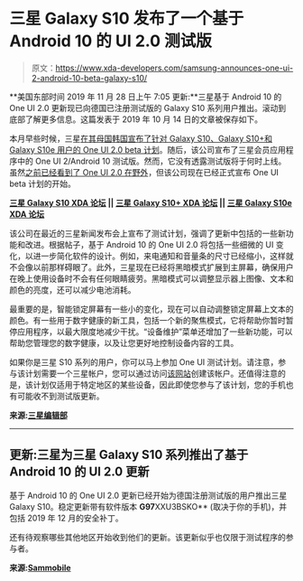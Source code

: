 # 三星 Galaxy S10 发布了一个基于 Android 10 的 UI 2.0 测试版

> 原文：<https://www.xda-developers.com/samsung-announces-one-ui-2-android-10-beta-galaxy-s10/>

**美国东部时间 2019 年 11 月 28 日上午 7:05 更新:**三星基于 Android 10 的 One UI 2.0 更新现已向德国已注册测试版的 Galaxy S10 系列用户推出。滚动到底部了解更多信息。这篇发表于 2019 年 10 月 14 日的文章被保存如下。

本月早些时候，三星[在其母国韩国宣布了针对 Galaxy S10、Galaxy S10+和 Galaxy S10e 用户的 One UI 2.0 beta 计划](https://www.xda-developers.com/one-ui-2-0-beta-android-10-samsung-galaxy-s10-s10-plus-s10e/)。随后，该公司宣布了三星会员应用程序中的 One UI 2/Android 10 测试版。然而，它没有透露测试版将于何时上线。虽然[之前已经看到了 One UI 2.0 在野外](https://www.xda-developers.com/samsung-android-10-update-one-ui-2-0-leak/)，但该公司现在已经正式宣布 One UI beta 计划的开始。

**[三星 Galaxy S10 XDA 论坛](https://forum.xda-developers.com/galaxy-s10) || [三星 Galaxy S10+ XDA 论坛](https://forum.xda-developers.com/s10-plus) || [三星 Galaxy S10e XDA 论坛](https://forum.xda-developers.com/galaxy-s10e)**

该公司在最近的三星新闻发布会上宣布了测试计划，强调了更新中包括的一些新功能和改进。根据帖子，基于 Android 10 的 One UI 2.0 将包括一些细微的 UI 变化，以进一步简化软件的设计。例如，来电通知和音量条的尺寸已经缩小，这样就不会像以前那样碍眼了。此外，三星现在已经将黑暗模式扩展到主屏幕，确保用户在晚上使用设备时不会有任何眼睛疲劳。黑暗模式可以调整显示器上图像、文本和颜色的亮度，还可以减少电池消耗。

最重要的是，智能锁定屏幕有一些小的变化，现在可以自动调整锁定屏幕上文本的颜色。有一些用于数字健康的新工具，包括一个新的聚焦模式，它将帮助你暂时暂停应用程序，以最大限度地减少干扰。“设备维护”菜单还增加了一些新功能，可以帮助您管理您的数字健康，以及让您更好地控制设备内容的工具。

如果你是三星 S10 系列的用户，你可以马上参加 One UI 测试计划。请注意，参与该计划需要一个三星帐户，您可以通过访问[该网站](https://account.samsung.com/membership/)创建该帐户。还值得注意的是，该计划仅适用于特定地区的某些设备，因此即使您参与了该计划，您的手机也有可能收不到测试版更新。

**来源:[三星编辑部](https://news.samsung.com/global/one-ui-beta-program-enjoy-android-10-on-galaxy-s10-starting-today)**

* * *

## 更新:三星为三星 Galaxy S10 系列推出了基于 Android 10 的 UI 2.0 更新

基于 Android 10 的 One UI 2.0 更新已经开始为德国注册测试版的用户推出三星 Galaxy S10。稳定更新带有软件版本 **G97**XXU3BSKO** (取决于你的手机)，并包括 2019 年 12 月的安全补丁。

还有待观察哪些其他地区开始收到他们的更新。该更新似乎也仅限于测试程序的参与者。

**来源:[Sammobile](https://www.sammobile.com/news/stable-samsung-galaxy-s10-android-10-update-released-in-germany/)**